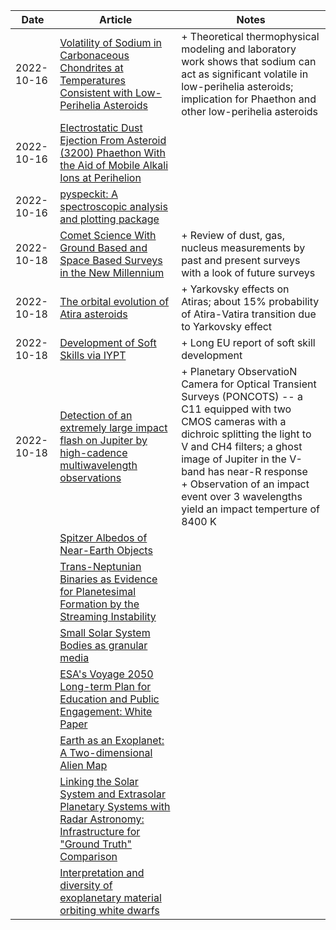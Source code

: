 | Date | Article | Notes | 
| ---- | ---- | ---- |
| 2022-10-16| [Volatility of Sodium in Carbonaceous Chondrites at Temperatures Consistent with Low-Perihelia Asteroids](https://arxiv.org/abs/2108.07331) | + Theoretical thermophysical modeling and laboratory work shows that sodium can act as significant volatile in low-perihelia asteroids; implication for Phaethon and other low-perihelia asteroids |
| 2022-10-16 | [Electrostatic Dust Ejection From Asteroid (3200) Phaethon With the Aid of Mobile Alkali Ions at Perihelion](https://arxiv.org/abs/2204.09385) | |
| 2022-10-16 | [pyspeckit: A spectroscopic analysis and plotting package](https://arxiv.org/abs/2205.04987) | |
| 2022-10-18 | [Comet Science With Ground Based and Space Based Surveys in the New Millennium](https://arxiv.org/abs/2210.09400) | + Review of dust, gas, nucleus measurements by past and present surveys with a look of future surveys |
| 2022-10-18 | [The orbital evolution of Atira asteroids](https://arxiv.org/abs/2210.09652) | + Yarkovsky effects on Atiras; about 15% probability of Atira-Vatira transition due to Yarkovsky effect |
| 2022-10-18 | [Development of Soft Skills via IYPT](https://arxiv.org/abs/2210.09648) | + Long EU report of soft skill development |
| 2022-10-18 | [Detection of an extremely large impact flash on Jupiter by high-cadence multiwavelength observations](https://arxiv.org/abs/2206.01050) | + Planetary ObservatioN Camera for Optical Transient Surveys (PONCOTS) -- a C11 equipped with two CMOS cameras with a dichroic splitting the light to V and CH4 filters; a ghost image of Jupiter in the V-band has near-R response <br> + Observation of an impact event over 3 wavelengths yield an impact temperture of 8400 K |
| | [Spitzer Albedos of Near-Earth Objects](https://arxiv.org/abs/1906.07284) |
| | [Trans-Neptunian Binaries as Evidence for Planetesimal Formation by the Streaming Instability](https://arxiv.org/abs/1906.11344) |
| | [Small Solar System Bodies as granular media](https://arxiv.org/abs/1907.02615) |
| | [ESA's Voyage 2050 Long-term Plan for Education and Public Engagement: White Paper](https://arxiv.org/abs/1908.01546) |
| | [Earth as an Exoplanet: A Two-dimensional Alien Map](https://arxiv.org/abs/1908.04350) |
| | [Linking the Solar System and Extrasolar Planetary Systems with Radar Astronomy: Infrastructure for "Ground Truth" Comparison](https://arxiv.org/abs/1908.05171) |
| | [Interpretation and diversity of exoplanetary material orbiting white dwarfs](https://arxiv.org/abs/1908.08047) |
